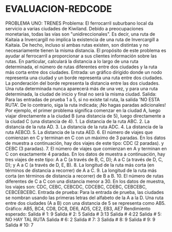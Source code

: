 # EVALUACION-REDCODE
PROBLEMA UNO: TRENES  Problema: El ferrocarril suburbano local da servicio a varias ciudades de Kiwiland. Debido a preocupaciones monetarias, todas las vías son "unidireccionales". Es decir, una ruta de Kaitaia a Invercargill no implica la existencia de una ruta de Invercargill a Kaitaia. De hecho, incluso si ambas rutas existen, son distintas y no necesariamente tienen la misma distancia.  El propósito de este problema es ayudar al ferrocarril a proporcionar a sus clientes información sobre las rutas. En particular, calculará la distancia a lo largo de una ruta determinada, el número de rutas diferentes entre dos ciudades y la ruta más corta entre dos ciudades.  Entrada: un gráfico dirigido donde un nodo representa una ciudad y un borde representa una ruta entre dos ciudades. La ponderación del borde representa la distancia entre las dos ciudades. Una ruta determinada nunca aparecerá más de una vez, y para una ruta determinada, la ciudad de inicio y final no será la misma ciudad.  Salida: Para las entradas de prueba 1 a 5, si no existe tal ruta, la salida 'NO ESTA RUTA'. De lo contrario, siga la ruta indicada; ¡No hagas paradas adicionales! Por ejemplo, el primer problema significa comenzar en la ciudad A, luego viajar directamente a la ciudad B (una distancia de 5), luego directamente a la ciudad C (una distancia de 4).  1. La distancia de la ruta ABC.  2. La distancia de la ruta AD.  3. La distancia de la ruta ADC.  4. La distancia de la ruta AEBCD.  5. La distancia de la ruta AED.  6. El número de viajes que comienzan en C y terminan en C con un máximo de 3 paradas. En los datos de muestra a continuación, hay dos viajes de este tipo: CDC (2 paradas). y CEBC (3 paradas).  7. El número de viajes que comienzan en A y terminan en C con exactamente 4 paradas. En los datos de muestra a continuación, hay tres viajes de este tipo: A a C (a través de B, C, D); A a C (a través de D, C, D); y A a C (a través de D, E, B).  8. La longitud de la ruta más corta (en términos de distancia a recorrer) de A a C.  9. La longitud de la ruta más corta (en términos de distancia a recorrer) de B a B.  10. El número de rutas diferentes de C a C con una distancia menor a 30. En los datos de muestra, los viajes son: CDC, CEBC, CEBCDC, CDCEBC, CDEBC, CEBCEBC, CEBCEBCEBC.     Entrada de prueba:  Para la entrada de prueba, las ciudades se nombran usando las primeras letras del alfabeto de la A a la D. Una ruta entre dos ciudades (A a B) con una distancia de 5 se representa como AB5.  Gráfico: AB5, BC4, CD8, DC8, DE6, AD5, CE2, EB3, AE7  Rendimiento esperado:  Salida # 1: 9  Salida # 2: 5  Salida # 3:13  Salida # 4:22  Salida # 5: NO HAY TAL RUTA  Salida # 6: 2  Salida # 7: 3  Salida # 8: 9  Salida # 9: 9  Salida # 10: 7
